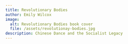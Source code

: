 ```yaml
---
title: Revolutionary Bodies
author: Emily Wilcox
image:
  alt: Revolutionary Bodies book cover
  file: /assets/revolutionay-bodies.jpg
description: Chinese Dance and the Socialist Legacy
---
```



